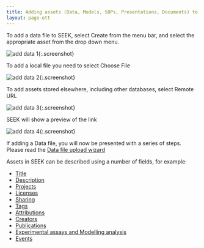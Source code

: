 ```yaml
---
title: Adding assets (Data, Models, SOPs, Presentations, Documents) to SEEK
layout: page-ett
---
```


To add a data file to SEEK, select Create from the menu bar, and select the appropriate asset from the drop down menu.

![add data 1](/images/user-guide/add_data_1.png){:.screenshot}

To add a local file you need to select Choose File

![add data 2](/images/user-guide/add_data_2.png){:.screenshot}

To add assets stored elsewhere, including other databases, select Remote URL

![add data 3](/images/user-guide/add_data_3.png){:.screenshot}

SEEK will show a preview of the link

![add data 4](/images/user-guide/add_data_4.png){:.screenshot}


If adding a Data file, you will now be presented with a series of steps. Please read the [Data file upload wizard](data-file-upload-wizard.html)

Assets in SEEK can be described using a number of fields, for example:

* [Title](general-attributes.html#title)
* [Description](general-attributes.html#description)
* [Projects](general-attributes.html#projects)
* [Licenses](licenses.html)
* [Sharing](general-attributes.html#sharing)
* [Tags](general-attributes.html#tags)
* [Attributions](general-attributes.html#attributions)
* [Creators](general-attributes.html#creators)
* [Publications](general-attributes.html#publications)
* [Experimental assays and Modelling analysis](general-attributes.html#experimental-assays-and-modelling-analysis)
* [Events](general-attributes.html#events)